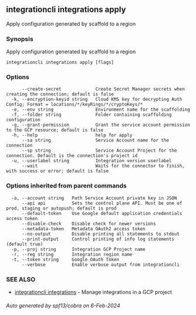 ## integrationcli integrations apply

Apply configuration generated by scaffold to a region

### Synopsis

Apply configuration generated by scaffold to a region

```
integrationcli integrations apply [flags]
```

### Options

```
      --create-secret             Create Secret Manager secrets when creating the connection; default is false
  -k, --encryption-keyid string   Cloud KMS key for decrypting Auth Config; Format = locations/*/keyRings/*/cryptoKeys/*
  -e, --env string                Environment name for the scaffolding
  -f, --folder string             Folder containing scaffolding configuration
  -g, --grant-permission          Grant the service account permission to the GCP resource; default is false
  -h, --help                      help for apply
      --sa string                 Service Account name for the connection
      --sp string                 Service Account Project for the connection. Default is the connection's project id
  -u, --userlabel string          Integration version userlabel
      --wait                      Waits for the connector to finish, with success or error; default is false
```

### Options inherited from parent commands

```
  -a, --account string   Path Service Account private key in JSON
      --api api          Sets the control plane API. Must be one of prod, staging or autopush; default is prod
      --default-token    Use Google default application credentials access token
      --disable-check    Disable check for newer versions
      --metadata-token   Metadata OAuth2 access token
      --no-output        Disable printing all statements to stdout
      --print-output     Control printing of info log statements (default true)
  -p, --proj string      Integration GCP Project name
  -r, --reg string       Integration region name
  -t, --token string     Google OAuth Token
      --verbose          Enable verbose output from integrationcli
```

### SEE ALSO

* [integrationcli integrations](integrationcli_integrations.md)	 - Manage integrations in a GCP project

###### Auto generated by spf13/cobra on 6-Feb-2024
